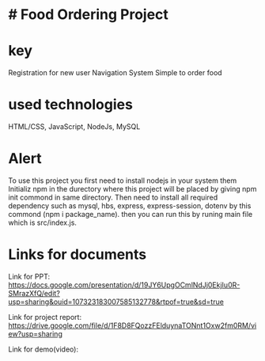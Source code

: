 # # Food Ordering Project

# key
Registration for new user 
Navigation System
Simple to order food

# used technologies
HTML/CSS, 
JavaScript,
NodeJs, 
MySQL



# Alert 
To use this project you first need to install nodejs in your system them Initializ npm in the durectory where this project will be placed by giving npm init commond in same 
directory. Then need to install all required dependency such as mysql, hbs, express, express-session, dotenv by this commond (npm i package_name).
then you can run this by runing main file which is src/index.js.



# Links for documents
Link for PPT: https://docs.google.com/presentation/d/19JY6UpgOCmlNdJj0EkjIu0R-SMrazXfQ/edit?usp=sharing&ouid=107323183007585132778&rtpof=true&sd=true

Link for project report: https://drive.google.com/file/d/1F8D8FQozzFElduynaTONnt1Oxw2fm0RM/view?usp=sharing

Link for demo(video): 
